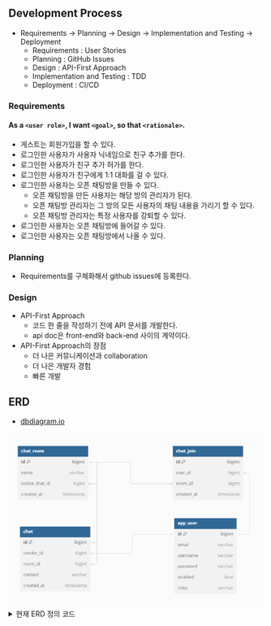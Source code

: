## Development Process
- Requirements -> Planning -> Design -> Implementation and Testing -> Deployment
  - Requirements : User Stories
  - Planning : GitHub Issues
  - Design : API-First Approach
  - Implementation and Testing : TDD
  - Deployment : CI/CD

### Requirements
#### As a `<user role>`, I want `<goal>`, so that `<rationale>`.
- 게스트는 회원가입을 할 수 있다.
- 로그인한 사용자가 사용자 닉네임으로 친구 추가를 한다.
- 로그인한 사용자가 친구 추가 허가를 한다.
- 로그인한 사용자가 친구에게 1:1 대화를 걸 수 있다.
- 로그인한 사용자는 오픈 채팅방을 만들 수 있다.
  - 오픈 채팅방을 만든 사용자는 해당 방의 관리자가 된다.
  - 오픈 채팅방 관리자는 그 방의 모든 사용자의 채팅 내용을 가리기 할 수 있다.
  - 오픈 채팅방 관리자는 특정 사용자를 강퇴할 수 있다.
- 로그인한 사용자는 오픈 채팅방에 들어갈 수 있다.
- 로그인한 사용자는 오픈 채팅방에서 나올 수 있다.

### Planning
- Requirements를 구체화해서 github issues에 등록한다.

### Design
- API-First Approach
  - 코드 한 줄을 작성하기 전에 API 문서를 개발한다.
  - api doc은 front-end와 back-end 사이의 계약이다.
- API-First Approach의 장점
  - 더 나은 커뮤니케이션과 collaboration
  - 더 나은 개발자 경험
  - 빠른 개발


## ERD
- [dbdiagram.io](https://dbdiagram.io/d)

<img alt="ERD 이미지" src="./resources/erd.png" >

<details>
  <summary> 현재 ERD 정의 코드</summary>

```
// Use DBML to define your database structure
// Docs: https://dbml.dbdiagram.io/docs

Table app_user {
id bigint [primary key]
email varchar
username varchar
password varchar
enabled bool
roles varchar
}

Table chat {
id bigint [primary key]
sender_id bigint
room_id bigint
content varchar
created_at timestamp
}

Table chat_room{
id bigint [primary key]
name varchar
notice_chat_id bigint
created_at timestamp
}

Table chat_join{
id bigint [primary key]
user_id bigint
room_id bigint
created_at timestamp
}


Ref: chat.sender_id > app_user.id // many-to-one
Ref: chat.room_id > chat_room.id
Ref: chat_room.notice_chat_id > chat.id
Ref: chat_join.user_id > app_user.id
Ref: chat_join.room_id > chat_room.id

```
</details>
